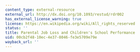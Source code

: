```yaml
---
content_type: external-resource
external_url: http://dx.doi.org/10.1093/restud/rdr002
has_external_license_warning: true
license: https://en.wikipedia.org/wiki/All_rights_reserved
status: ''
title: Parental Job Loss and Children's School Performance
uid: 00cb2f48-10ec-4e37-8046-fe3e5709e79e
wayback_url: ''
---
```

